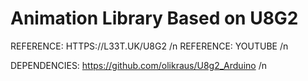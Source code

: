 # Animation Library Based on U8G2

REFERENCE: HTTPS://L33T.UK/U8G2 /n
REFERENCE: YOUTUBE /n

DEPENDENCIES: https://github.com/olikraus/U8g2_Arduino /n




